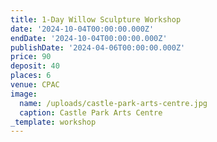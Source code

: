 ```yaml
---
title: 1-Day Willow Sculpture Workshop
date: '2024-10-04T00:00:00.000Z'
endDate: '2024-10-04T00:00:00.000Z'
publishDate: '2024-04-06T00:00:00.000Z'
price: 90
deposit: 40
places: 6
venue: CPAC
image:
  name: /uploads/castle-park-arts-centre.jpg
  caption: Castle Park Arts Centre
_template: workshop
---
```




